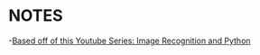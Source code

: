 # NOTES
-[Based off of this Youtube Series: Image Recognition and Python](https://www.youtube.com/watch?v=hbL_FTEZSyY&list=PLQVvvaa0QuDffXBfcH9ZJuvctJV3OtB8A)